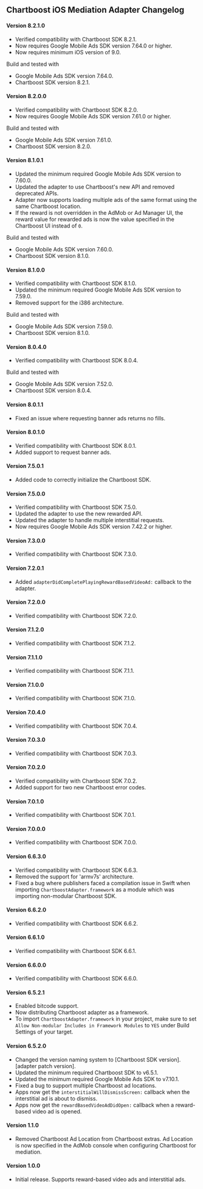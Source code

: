## Chartboost iOS Mediation Adapter Changelog

#### Version 8.2.1.0
- Verified compatibility with Chartboost SDK 8.2.1.
- Now requires Google Mobile Ads SDK version 7.64.0 or higher.
- Now requires minimum iOS version of 9.0.

Build and tested with
- Google Mobile Ads SDK version 7.64.0.
- Chartboost SDK version 8.2.1.

#### Version 8.2.0.0
- Verified compatibility with Chartboost SDK 8.2.0.
- Now requires Google Mobile Ads SDK version 7.61.0 or higher.

Build and tested with
- Google Mobile Ads SDK version 7.61.0.
- Chartboost SDK version 8.2.0.

#### Version 8.1.0.1
- Updated the minimum required Google Mobile Ads SDK version to 7.60.0.
- Updated the adapter to use Chartboost's new API and removed deprecated APIs.
- Adapter now supports loading multiple ads of the same format using the same Chartboost location.
- If the reward is not overridden in the AdMob or Ad Manager UI, the reward value for rewarded ads is now the value specified in the Chartboost UI instead of `0`.

Build and tested with
- Google Mobile Ads SDK version 7.60.0.
- Chartboost SDK version 8.1.0.

#### Version 8.1.0.0
- Verified compatibility with Chartboost SDK 8.1.0.
- Updated the minimum required Google Mobile Ads SDK version to 7.59.0.
- Removed support for the i386 architecture.

Build and tested with
- Google Mobile Ads SDK version 7.59.0.
- Chartboost SDK version 8.1.0.

#### Version 8.0.4.0
- Verified compatibility with Chartboost SDK 8.0.4.

Build and tested with
- Google Mobile Ads SDK version 7.52.0.
- Chartboost SDK version 8.0.4.

#### Version 8.0.1.1
- Fixed an issue where requesting banner ads returns no fills.

#### Version 8.0.1.0
- Verified compatibility with Chartboost SDK 8.0.1.
- Added support to request banner ads.

#### Version 7.5.0.1
- Added code to correctly initialize the Chartboost SDK.

#### Version 7.5.0.0
- Verified compatibility with Chartboost SDK 7.5.0.
- Updated the adapter to use the new rewarded API.
- Updated the adapter to handle multiple interstitial requests.
- Now requires Google Mobile Ads SDK version 7.42.2 or higher.

#### Version 7.3.0.0
- Verified compatibility with Chartboost SDK 7.3.0.

#### Version 7.2.0.1
- Added `adapterDidCompletePlayingRewardBasedVideoAd:` callback to the adapter.

#### Version 7.2.0.0
- Verified compatibility with Chartboost SDK 7.2.0.

#### Version 7.1.2.0
- Verified compatibility with Chartboost SDK 7.1.2.

#### Version 7.1.1.0
- Verified compatibility with Chartboost SDK 7.1.1.

#### Version 7.1.0.0
- Verified compatibility with Chartboost SDK 7.1.0.

#### Version 7.0.4.0
- Verified compatibility with Chartboost SDK 7.0.4.

#### Version 7.0.3.0
- Verified compatibility with Chartboost SDK 7.0.3.

#### Version 7.0.2.0
- Verified compatibility with Chartboost SDK 7.0.2.
- Added support for two new Chartboost error codes.

#### Version 7.0.1.0
- Verified compatibility with Chartboost SDK 7.0.1.

#### Version 7.0.0.0
- Verified compatibility with Chartboost SDK 7.0.0.

#### Version 6.6.3.0
- Verified compatibility with Chartboost SDK 6.6.3.
- Removed the support for 'armv7s' architecture.
- Fixed a bug where publishers faced a compilation issue in Swift when importing
  `ChartboostAdapter.framework` as a module which was importing non-modular
  Chartboost SDK.

#### Version 6.6.2.0
- Verified compatibility with Chartboost SDK 6.6.2.

#### Version 6.6.1.0
- Verified compatibility with Chartboost SDK 6.6.1.

#### Version 6.6.0.0
- Verified compatibility with Chartboost SDK 6.6.0.

#### Version 6.5.2.1
- Enabled bitcode support.
- Now distributing Chartboost adapter as a framework.
- To import `ChartboostAdapter.framework` in your project, make sure to set
  `Allow Non-modular Includes in Framework Modules` to `YES` under Build
  Settings of your target.

#### Version 6.5.2.0
- Changed the version naming system to
  [Chartboost SDK version].[adapter patch version].
- Updated the minimum required Chartboost SDK to v6.5.1.
- Updated the minimum required Google Mobile Ads SDK to v7.10.1.
- Fixed a bug to support multiple Chartboost ad locations.
- Apps now get the `interstitialWillDismissScreen:` callback when the
  interstitial ad is about to dismiss.
- Apps now get the `rewardBasedVideoAdDidOpen:` callback when a reward-based
  video ad is opened.

#### Version 1.1.0
- Removed Chartboost Ad Location from Chartboost extras. Ad Location is now
specified in the AdMob console when configuring Chartboost for mediation.

#### Version 1.0.0
- Initial release. Supports reward-based video ads and interstitial ads.
